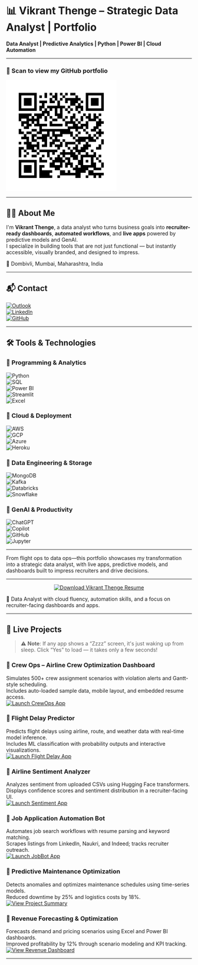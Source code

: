 # 📊 Vikrant Thenge – Strategic Data Analyst | Portfolio

**Data Analyst | Predictive Analytics | Python | Power BI | Cloud Automation**

---

### 📎 Scan to view my GitHub portfolio  
![QR Code](https://github.com/Vikrantthenge/vikrant-data-analytics-portfolio/blob/main/qr-code.png)

---

## 🙋‍♂️ About Me

I'm **Vikrant Thenge**, a data analyst who turns business goals into **recruiter-ready dashboards**, **automated workflows**, and **live apps** powered by predictive models and GenAI.  
I specialize in building tools that are not just functional — but instantly accessible, visually branded, and designed to impress.

📍 Dombivli, Mumbai, Maharashtra, India  

---

## 📬 Contact

[![Outlook](https://img.shields.io/badge/Email-Outlook-blue?style=flat-square&logo=microsoftoutlook&logoColor=white)](mailto:vikrantthenge@outlook.com)  
[![LinkedIn](https://img.shields.io/badge/LinkedIn-Connect-blue?style=flat-square&logo=linkedin&logoColor=white)](https://www.linkedin.com/in/vthenge)  
[![GitHub](https://img.shields.io/badge/GitHub-Portfolio-black?style=flat-square&logo=github&logoColor=white)](https://github.com/vikrantthenge)

---

## 🛠️ Tools & Technologies

### 🔹 Programming & Analytics  
![Python](https://img.shields.io/badge/Python-Data%20Science-blue?style=flat-square&logo=python&logoColor=white)  
![SQL](https://img.shields.io/badge/SQL-Queries-darkblue?style=flat-square&logo=mysql&logoColor=white)  
![Power BI](https://img.shields.io/badge/Power%20BI-Business%20Intelligence-yellow?style=flat-square&logo=powerbi&logoColor=white)  
![Streamlit](https://img.shields.io/badge/Streamlit-Web%20Apps-red?style=flat-square&logo=streamlit&logoColor=white)  
![Excel](https://img.shields.io/badge/Excel-Data%20Modeling-green?style=flat-square&logo=microsoftexcel&logoColor=white)

### 🔹 Cloud & Deployment  
![AWS](https://img.shields.io/badge/AWS-Cloud-orange?style=flat-square&logo=amazonaws&logoColor=white)  
![GCP](https://img.shields.io/badge/GCP-Cloud-blue?style=flat-square&logo=googlecloud&logoColor=white)  
![Azure](https://img.shields.io/badge/Azure-Cloud-lightgrey?style=flat-square&logo=microsoftazure&logoColor=white)  
![Heroku](https://img.shields.io/badge/Heroku-Deployment-purple?style=flat-square&logo=heroku&logoColor=white)

### 🔹 Data Engineering & Storage  
![MongoDB](https://img.shields.io/badge/MongoDB-NoSQL-green?style=flat-square&logo=mongodb&logoColor=white)  
![Kafka](https://img.shields.io/badge/Kafka-Streaming%20Data-black?style=flat-square&logo=apachekafka&logoColor=white)  
![Databricks](https://img.shields.io/badge/Databricks-ETL%20Platform-orange?style=flat-square&logo=databricks&logoColor=white)  
![Snowflake](https://img.shields.io/badge/Snowflake-Data%20Warehouse-blue?style=flat-square&logo=snowflake&logoColor=white)

### 🔹 GenAI & Productivity  
![ChatGPT](https://img.shields.io/badge/ChatGPT-GenAI-green?style=flat-square&logo=openai&logoColor=white)  
![Copilot](https://img.shields.io/badge/Copilot-GenAI-blue?style=flat-square&logo=microsoft&logoColor=white)  
![GitHub](https://img.shields.io/badge/GitHub-Version%20Control-black?style=flat-square&logo=github&logoColor=white)  
![Jupyter](https://img.shields.io/badge/Jupyter-Notebooks-orange?style=flat-square&logo=jupyter&logoColor=white)

---

From flight ops to data ops—this portfolio showcases my transformation into a strategic data analyst, with live apps, predictive models, and dashboards built to impress recruiters and drive decisions.

---

<p align="center">
  <a href="https://github.com/Vikrantthenge/vikrant-data-analytics-portfolio/blob/main/Vikrant%20Thenge%20Data%20Analytics%20Resume%20.pdf" download title="Download Vikrant Thenge Resume">
    <img src="https://img.shields.io/badge/Download_Resume-PDF-blue?style=for-the-badge&logo=adobeacrobatreader&logoColor=white" alt="Download Vikrant Thenge Resume">
  </a>
</p>

🎯 Data Analyst with cloud fluency, automation skills, and a focus on recruiter-facing dashboards and apps.

---

## 📱 Live Projects

> ⚠️ **Note**: If any app shows a “Zzzz” screen, it's just waking up from sleep. Click “Yes” to load — it takes only a few seconds!

### 🔹 Crew Ops – Airline Crew Optimization Dashboard  
Simulates 500+ crew assignment scenarios with violation alerts and Gantt-style scheduling.  
Includes auto-loaded sample data, mobile layout, and embedded resume access.  
[![Launch CrewOps App](https://img.shields.io/badge/Launch-CrewOps-darkblue?style=for-the-badge&logo=streamlit)](https://crewops-vikrant.streamlit.app/)

### 🔹 Flight Delay Predictor  
Predicts flight delays using airline, route, and weather data with real-time model inference.  
Includes ML classification with probability outputs and interactive visualizations.  
[![Launch Flight Delay App](https://img.shields.io/badge/Launch-FlightPulse-darkred?style=for-the-badge&logo=streamlit)](https://share.streamlit.io/vikrantthenge/flight-delay-predictor/main/app.py)

### 🔹 Airline Sentiment Analyzer  
Analyzes sentiment from uploaded CSVs using Hugging Face transformers.  
Displays confidence scores and sentiment distribution in a recruiter-facing UI.  
[![Launch Sentiment App](https://img.shields.io/badge/Launch-Sentiment%20Analyzer-purple?style=for-the-badge&logo=streamlit)](https://sentiment-analyzer-vikrant.streamlit.app/)

### 🔹 Job Application Automation Bot  
Automates job search workflows with resume parsing and keyword matching.  
Scrapes listings from LinkedIn, Naukri, and Indeed; tracks recruiter outreach.  
[![Launch JobBot App](https://img.shields.io/badge/Launch-JobBot-blue?style=for-the-badge&logo=streamlit)](https://job-bot-showcase-8dykqf8ngrqtzh5en7txnk.streamlit.app/)

### 🔹 Predictive Maintenance Optimization  
Detects anomalies and optimizes maintenance schedules using time-series models.  
Reduced downtime by 25% and logistics costs by 18%.  
[![View Project Summary](https://img.shields.io/badge/View-Maintenance%20Project-orange?style=for-the-badge&logo=python)](https://github.com/Vikrantthenge/vikrant-data-analytics-portfolio/tree/main/Predictive_Maintenance)

### 🔹 Revenue Forecasting & Optimization  
Forecasts demand and pricing scenarios using Excel and Power BI dashboards.  
Improved profitability by 12% through scenario modeling and KPI tracking.  
[![View Revenue Dashboard](https://img.shields.io/badge/View-Revenue%20Dashboard-green?style=for-the-badge&logo=powerbi)](https://github.com/Vikrantthenge/vikrant-data-analytics-portfolio/tree/main/Revenue_Forecasting)

---


